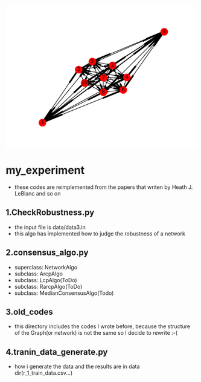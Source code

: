 ![TEST](./assets/result1.png)
# my_experiment
- these codes are reimplemented from the papers that writen by Heath J. LeBlanc and so on
## 1.CheckRobustness.py
- the input file is data/data3.in
- this algo has implemented how to judge the robustness of a network

## 2.consensus_algo.py
- superclass: NetworkAlgo
- subclass: ArcpAlgo
- subclass: LcpAlgo(ToDo)
- subclass: RarcpAlgo(ToDo)
- subclass: MedianConsensusAlgo(Todo)

## 3.old_codes
- this directory includes the codes I wrote before, 
because the structure of the Graph(or network) is not the same so I decide to rewrite :-(

## 4.tranin_data_generate.py
- how i generate the data and the results are in data dir(r_1_train_data.csv...)
